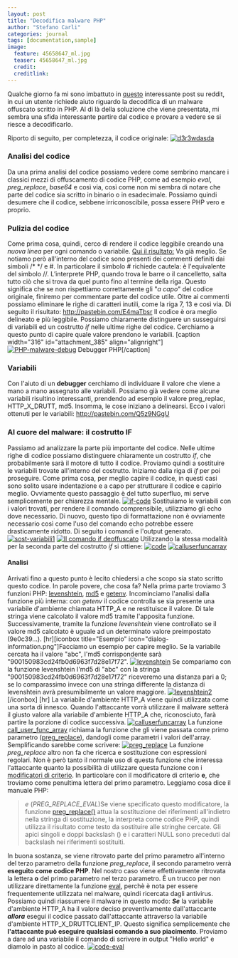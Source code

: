 ```yaml
---
layout: post
title: "Decodifica malware PHP"
author: "Stefano Carli"
categories: journal
tags: [documentation,sample]
image:
  feature: 45658647_ml.jpg
  teaser: 45658647_ml.jpg
  credit:
  creditlink:
---
```

Qualche giorno fa mi sono imbattuto in [questo](http://www.reddit.com/r/PHP/comments/2nir75/help_decode_php_malware_script/) interessante post su reddit, in cui un utente richiede aiuto riguardo la decodifica di un malware offuscato scritto in PHP. Al di là della soluzione che viene presentata, mi sembra una sfida interessante partire dal codice e provare a vedere se si riesce a decodificarlo. 

Riporto di seguito, per completezza, il codice originale: [![d3r3wdasda](http://stefano.chebravo.com/wp-content/uploads/2015/05/d3r3wdasda.png)](http://stefano.chebravo.com/wp-content/uploads/2015/05/d3r3wdasda.png)


### Analisi del codice

Da una prima analisi del codice possiamo vedere come sembrino mancare i classici mezzi di offuscamento di codice PHP, come ad esempio _eval_, _preg_replace_, _base64_ e così via, così come non mi sembra di notare che parte del codice sia scritto in binario o in esadecimale. Possiamo quindi desumere che il codice, sebbene irriconoscibile, possa essere PHP vero e proprio.

### Pulizia del codice

Come prima cosa, quindi, cerco di rendere il codice leggibile creando una _nuova linea_ per ogni comando o variabile. [Qui il risultato:](http://pastebin.com/UXWCALKu)
Va già meglio. Se notiamo però all'interno del codice sono presenti dei commenti definiti dai simboli /* */ e #. In particolare il simbolo # richiede cautela: è l'equivalente del simbolo //. L’interprete PHP, quando trova le barre o il cancelletto, salta tutto ciò che si trova da quel punto fino al termine della riga. Questo significa che se non rispettiamo correttamente gli "_a capo_" del codice originale, finiremo per commentare parte del codice utile. Oltre ai commenti possiamo eliminare le righe di caratteri inutili, come la riga 7, 13 e così via. Di seguito il risultato: http://pastebin.com/E4maTbsr Il codice è ora meglio delineato e più leggibile. Possiamo chiaramente distinguere un susseguirsi di variabili ed un costrutto _if_ nelle ultime righe del codice. Cerchiamo a questo punto di capire quale valore prendono le variabili. [caption width="316" id="attachment_385" align="alignright"][![PHP-malware-debug](http://stefano.chebravo.com/wp-content/uploads/2015/05/PHP-malware-debug-300x241.png)](http://stefano.chebravo.com/wp-content/uploads/2015/05/PHP-malware-debug.png) Debugger PHP[/caption]

### Variabili

Con l'aiuto di un **debugger** cerchiamo di individuare il valore che viene a mano a mano assegnato alle variabili. Possiamo già vedere come alcune variabili risultino interessanti, prendendo ad esempio il valore preg_replac, HTTP_X_DRUTT, md5\. Insomma, le cose iniziano a delinearsi. Ecco i valori ottenuti per le variabili: http://pastebin.com/Q5z9NGgU

### Al cuore del malware: il costrutto IF

Passiamo ad analizzare la parte più importante del codice. Nelle ultime righe di codice possiamo distinguere chiaramente un costrutto _if_, che probabilmente sarà il motore di tutto il codice. Proviamo quindi a sostituire le variabili trovate all'interno del costrutto. Iniziamo dalla riga di _if_ per poi proseguire. Come prima cosa, per meglio capire il codice, in questi casi sono solito usare indentazione e a capo per strutturare il codice e capirlo meglio. Ovviamente questo passaggio è del tutto superfluo, mi serve semplicemente per chiarezza mentale. [![if-code](http://stefano.chebravo.com/wp-content/uploads/2015/05/if-code.png)](http://stefano.chebravo.com/wp-content/uploads/2015/05/if-code.png) Sostituiamo le variabili con i valori trovati, per rendere il comando comprensibile, utilizziamo gli echo dove necessario. Di nuovo, questo tipo di formattazione non è ovviamente necessario così come l'uso del comando echo potrebbe essere drasticamente ridotto. Di seguito i comandi e l'output generato. [![sost-variabili1](http://stefano.chebravo.com/wp-content/uploads/2015/05/sost-variabili1.png)](http://stefano.chebravo.com/wp-content/uploads/2015/05/sost-variabili1.png) [![Il comando if deoffuscato](http://stefano.chebravo.com/wp-content/uploads/2015/05/malware-if.png)](http://stefano.chebravo.com/wp-content/uploads/2015/05/malware-if.png) Utilizzando la stessa modalità per la seconda parte del costrutto _if_ si ottiene: [![code](http://stefano.chebravo.com/wp-content/uploads/2015/05/code.png)](http://stefano.chebravo.com/wp-content/uploads/2015/05/code.png) [![calluserfuncarray](http://stefano.chebravo.com/wp-content/uploads/2015/05/calluserfuncarray.png)](http://stefano.chebravo.com/wp-content/uploads/2015/05/calluserfuncarray.png)

#### Analisi

Arrivati fino a questo punto è lecito chiedersi a che scopo sia stato scritto questo codice. In parole povere, che cosa fa? Nella prima parte troviamo 3 funzioni PHP: [levenshtein](http://php.net/manual/it/function.levenshtein.php), [md5](http://php.net/manual/it/function.md5.php) e [getenv](http://php.net/manual/it/function.getenv.php). Incominciamo l'analisi dalla funzione più interna: con _getenv_ il codice controlla se sia presente una variabile d'ambiente chiamata HTTP_A e ne restituisce il valore. Di tale stringa viene calcolato il valore md5 tramite l'apposita funzione. Successivamente, tramite la funzione _levenshtein_ viene controllato se il valore md5 calcolato è uguale ad un determinato valore preimpostato (9e0c39...). [hr][iconbox title="Esempio" icon="dialog-information.png"]Facciamo un esempio per capire meglio. Se la variabile cercata ha il valore "abc", l'md5 corrispondente sarà "900150983cd24fb0d6963f7d28e17f72". [](http://stefano.chebravo.com/wp-content/uploads/2015/05/levenshtein1.png)[![levenshtein](http://stefano.chebravo.com/wp-content/uploads/2015/05/levenshtein.png)](http://stefano.chebravo.com/wp-content/uploads/2015/05/levenshtein.png) Se compariamo con la funzione levenshtein l'md5 di "abc" con la stringa "900150983cd24fb0d6963f7d28e17f72" riceveremo una distanza pari a 0; se lo comparassimo invece con una stringa differente la distanza di levenshtein avrà presumibilmente un valore maggiore. [![levenshtein2](http://stefano.chebravo.com/wp-content/uploads/2015/05/levenshtein2.png)](http://stefano.chebravo.com/wp-content/uploads/2015/05/levenshtein2.png) [/iconbox] [hr] La variabile d'ambiente HTTP_A viene quindi utilizzata come una sorta di innesco. Quando l'attaccante vorrà utilizzare il malware setterà il giusto valore alla variabile d'ambiente HTTP_A che, riconosciuto, farà partire la porzione di codice successiva. [![calluserfuncarray](http://stefano.chebravo.com/wp-content/uploads/2015/05/calluserfuncarray.png)](http://stefano.chebravo.com/wp-content/uploads/2015/05/calluserfuncarray.png) La funzione [call_user_func_array](http://php.net/manual/it/function.call-user-func-array.php) richiama la funzione che gli viene passata come primo parametro ([preg_replace](http://php.net/manual/it/function.preg-replace.php)), dandogli come parametri i valori dell'array. Semplificando sarebbe come scrivere: [![preg_replace](http://stefano.chebravo.com/wp-content/uploads/2015/05/preg_replace.png)](http://stefano.chebravo.com/wp-content/uploads/2015/05/preg_replace.png) La funzione _preg_replace_ altro non fa che ricerca e sostituzione con espressioni regolari. Non è però tanto il normale uso di questa funzione che interessa l'attaccante quanto la possibilità di utilizzare questa funzione con i [modificatori di criterio](http://php.net/manual/it/reference.pcre.pattern.modifiers.php). In particolare con il modificatore di criterio **e**, che troviamo come penultima lettera del primo parametro. Leggiamo cosa dice il manuale PHP:

> _e_ (_PREG_REPLACE_EVAL_)<span class="simpara">Se viene specificato questo modificatore, la funzione <span class="function">[preg_replace()](http://php.net/manual/it/function.preg-replace.php)</span> attua la sostituzione dei riferimenti all'indietro nella stringa di sostituzione, la interpreta come codice PHP, quindi utilizza il risultato come testo da sostituire alle stringhe cercate. Gli apici singoli e doppi backslash () e i caratteri NULL sono preceduti dal backslash nei riferimenti sostituiti.</span>

In buona sostanza, se viene ritrovato parte del primo parametro all'interno del terzo parametro della funzione _preg_replace_, il secondo parametro verrà **eseguito come codice PHP**. Nel nostro caso viene effettivamente ritrovata la lettera **o** del primo parametro nel terzo parametro. È un trucco per non utilizzare direttamente la funzione [eval](http://php.net/manual/it/function.eval.php), perchè è nota per essere frequentemente utilizzata nel malware, quindi ricercata dagli antivirus. Possiamo quindi riassumere il malware in questo modo: _**Se**_ la variabile d'ambiente HTTP_A ha il valore deciso preventivamente dall'attaccante _**allora**_ esegui il codice passato dall'attaccante attraverso la variabile d'ambiente HTTP_X_DRUTTCLIENT_IP. Questo significa semplicemente che **l'attaccante può eseguire qualsiasi comando a suo piacimento**. Proviamo a dare ad una variabile il comando di scrivere in output "Hello world" e diamolo in pasto al codice. [![code-eval](http://stefano.chebravo.com/wp-content/uploads/2015/05/code-eval.png)](http://stefano.chebravo.com/wp-content/uploads/2015/05/code-eval.png)
